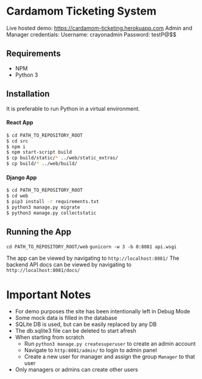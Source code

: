 # Cardamom Ticketing System

Live hosted demo: https://cardamom-ticketing.herokuapp.com
Admin and Manager credentials:
Username: crayonadmin
Password: testP@$$

## Requirements
- NPM
- Python 3

## Installation

It is preferable to run Python in a virtual environment.

#### React App
```bash
$ cd PATH_TO_REPOSITORY_ROOT
$ cd src
$ npm i
$ npm start-script build
$ cp build/static/* ../web/static_extras/
$ cp build/* ../web/build/
```

#### Django App
```bash
$ cd PATH_TO_REPOSITORY_ROOT
$ cd web
$ pip3 install -r requirements.txt
$ python3 manage.py migrate
$ python3 manage.py collectstatic
```

## Running the App
`cd PATH_TO_REPOSITORY_ROOT/web`
`gunicorn -w 3 -b 0:8081 api.wsgi`

The app can be viewed by navigating to `http://localhost:8081/`
The backend API docs can be viewed by navigating to `http://localhost:8081/docs/`

# Important Notes
- For demo purposes the site has been intentionally left in Debug Mode
- Some mock data is filled in the database
- SQLite DB is used, but can be easily replaced by any DB
- The db.sqlite3 file can be deleted to start afresh
- When starting from scratch
    - Run  `python3 manage.py createsuperuser` to create an admin account
    - Navigate to `http:8081/admin/` to login to admin panel
    - Create a new user for manager and assign the group `Manager` to that user
- Only managers or admins can create other users